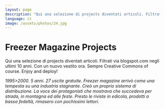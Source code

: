 ```yaml
---
layout: page
description: "Qui una selezione di projects diventati articoli. Filtrati via blogspot.com negli ultimi 10 anni. Con un nuovo vestito ora. Sempre Creative Commons of course. Enjoy and deploy!"
language: it
image: /assets/photos/24.jpg
---
```

# Freezer Magazine Projects

Qui una selezione di projects diventati articoli. Filtrati via blogspot.com negli ultimi 10 anni. Con un nuovo vestito ora. Sempre Creative Commons of course. Enjoy and deploy!

*1995>2000. 5 anni. 27 uscite gratuite. Freezer magazine arrivò come una tempesta su una industria stagnante. Creò un proprio sistema di distribuzione. La voce dei protagonisti che mostrava che succedeva per strada, in montagna ed alle feste. Presto le riviste in edicola, prodotti a bassa fedeltà, rimasero con pochissimi lettori.*
